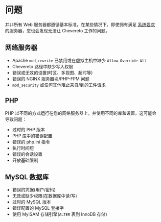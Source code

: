 # 问题

并非所有 Web 服务器都遵循基本标准，在某些情况下，即使拥有满足 [系统要求](../../setup/server/requirements.md) 的服务器，您也会发现无法让 Chevereto 工作的问题。

## 网络服务器

- Apache `mod_rewrite` 已禁用或在虚拟主机中缺少 `Allow Override All`
- Chevereto 路径中缺少写入权限
- 错误或无效的设置(时区、多视图、超时等)
- 错误的 NGINX 服务器块/PHP-FPM 问题
- `mod_security` 或任何其他阻止来自/到的工件请求

## PHP

PHP 以不同的方式运行在您的网络服务器上，并使用不同的库和设置，这可能会导致问题：

- 过时的 PHP 版本
- PHP 库中的错误配置
- 错误的 php.ini 指令
- 执行时间短
- 错误的会话设置
- 开放基础限制

## MySQL 数据库

- 错误的凭据(用户/密码)
- 无效或缺少权限(在数据库中读/写)
- 过时的 MySQL 版本
- 错误配置的 MySQL 套接字
- 使用 MyISAM 存储引擎(`ALTER` 表到 InnoDB 存储)